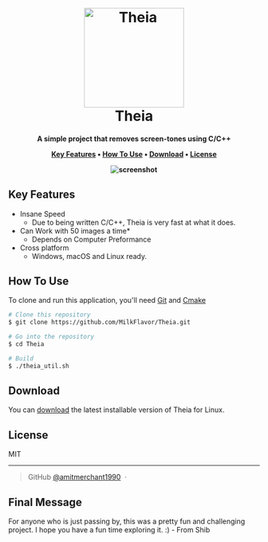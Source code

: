 
<h1 align="center">
  <br>
  <a href="https://github.com/MilkFlavor/Theia"><img src="https://raw.githubusercontent.com/MilkFlavor/Theia/main/assets/logo.png" alt="Theia" width="200"></a>
  <br>
  Theia
  <br>
</h1>

<h4 align="center">A simple project that removes screen-tones using C/C++

<p align="center">
  <a href="#key-features">Key Features</a> •
  <a href="#how-to-use">How To Use</a> •
  <a href="#download">Download</a> •
  <a href="#license">License</a>
</p>

![screenshot](https://raw.githubusercontent.com/MilkFlavor/Theia/main/assets/example.png)

## Key Features

* Insane Speed
  - Due to being written C/C++, Theia is very fast at what it does.
* Can Work with 50 images a time*
  - Depends on Computer Preformance
* Cross platform
  - Windows, macOS and Linux ready.

## How To Use

To clone and run this application, you'll need [Git](https://git-scm.com) and [Cmake](https://cmake.org/) 

```bash
# Clone this repository
$ git clone https://github.com/MilkFlavor/Theia.git

# Go into the repository
$ cd Theia

# Build
$ ./theia_util.sh
```

## Download

You can [download](https://github.com/MilkFlavor/Theia/releases/download/0.5/theia_linux) the latest installable version of Theia for Linux.

## License

MIT

---
> GitHub [@amitmerchant1990](https://github.com/MilkFlavor) &nbsp;&middot;&nbsp;

## Final Message

For anyone who is just passing by, this was a pretty fun and challenging project. I hope you have a fun time exploring it. :) - From Shib